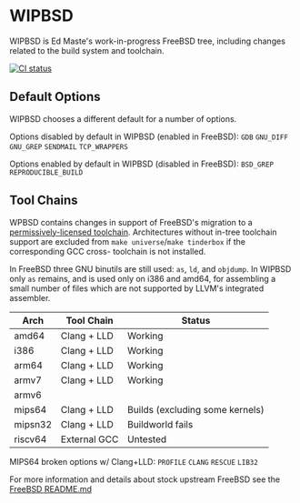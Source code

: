 WIPBSD
======
WIPBSD is Ed Maste's work-in-progress FreeBSD tree, including changes
related to the build system and toolchain.

[![CI status](https://api.cirrus-ci.com/github/emaste/freebsd.svg?branch=wipbsd.20200415)](http://cirrus-ci.com/github/emaste/freebsd/wipbsd.20200415)

Default Options
---------------
WIPBSD chooses a different default for a number of options.

Options disabled by default in WIPBSD (enabled in FreeBSD):
    `GDB` `GNU_DIFF` `GNU_GREP` `SENDMAIL` `TCP_WRAPPERS`

Options enabled by default in WIPBSD (disabled in FreeBSD):
   `BSD_GREP` `REPRODUCIBLE_BUILD`

Tool Chains
-----------
WPBSD contains changes in support of FreeBSD's migration to a
[permissively-licensed toolchain](https://wiki.freebsd.org/GPLinBase).
Architectures without in-tree toolchain support are excluded from
`make universe`/`make tinderbox` if the corresponding GCC cross-
toolchain is not installed.

In FreeBSD three GNU binutils are still used: `as`, `ld`, and `objdump`.
In WIPBSD only `as` remains, and is used only on i386 and amd64, for
assembling a small number of files which are not supported by LLVM's
integrated assembler.

| Arch    | Tool Chain   | Status                              |
| ------- | ------------ | --------                            |
| amd64   | Clang + LLD  | Working                             |
| i386    | Clang + LLD  | Working                             |
| arm64   | Clang + LLD  | Working                             |
| armv7   | Clang + LLD  | Working                             |
| armv6   |              |                                     |
| mips64  | Clang + LLD  | Builds (excluding some kernels)     |
| mipsn32 | Clang + LLD  | Buildworld fails                    |
| riscv64 | External GCC | Untested                            |

MIPS64 broken options w/ Clang+LLD:
    `PROFILE` `CLANG` `RESCUE` `LIB32`

For more information and details about stock upstream FreeBSD see the
[FreeBSD README.md](https://github.com/freebsd/freebsd/blob/master/README.md)

